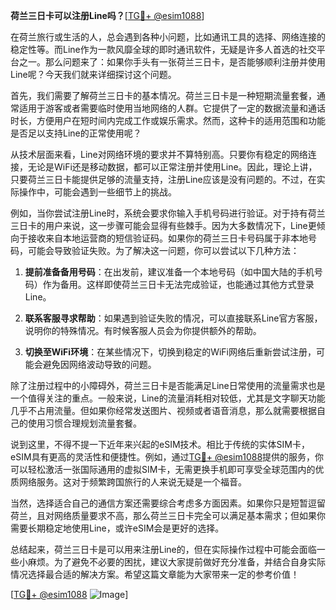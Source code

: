**荷兰三日卡可以注册Line吗？**[[TG💪+ @esim1088](https://t.me/s/esim1088)]

在荷兰旅行或生活的人，总会遇到各种小问题，比如通讯工具的选择、网络连接的稳定性等。而Line作为一款风靡全球的即时通讯软件，无疑是许多人首选的社交平台之一。那么问题来了：如果你手头有一张荷兰三日卡，是否能够顺利注册并使用Line呢？今天我们就来详细探讨这个问题。

首先，我们需要了解荷兰三日卡的基本情况。荷兰三日卡是一种短期流量套餐，通常适用于游客或者需要临时使用当地网络的人群。它提供了一定的数据流量和通话时长，方便用户在短时间内完成工作或娱乐需求。然而，这种卡的适用范围和功能是否足以支持Line的正常使用呢？

从技术层面来看，Line对网络环境的要求并不算特别高。只要你有稳定的网络连接，无论是WiFi还是移动数据，都可以正常注册并使用Line。因此，理论上讲，只要荷兰三日卡能提供足够的流量支持，注册Line应该是没有问题的。不过，在实际操作中，可能会遇到一些细节上的挑战。

例如，当你尝试注册Line时，系统会要求你输入手机号码进行验证。对于持有荷兰三日卡的用户来说，这一步骤可能会显得有些棘手。因为大多数情况下，Line更倾向于接收来自本地运营商的短信验证码。如果你的荷兰三日卡号码属于非本地号码，可能会导致验证失败。为了解决这一问题，你可以尝试以下几种方法：

1. **提前准备备用号码**：在出发前，建议准备一个本地号码（如中国大陆的手机号码）作为备用。这样即使荷兰三日卡无法完成验证，也能通过其他方式登录Line。
   
2. **联系客服寻求帮助**：如果遇到验证失败的情况，可以直接联系Line官方客服，说明你的特殊情况。有时候客服人员会为你提供额外的帮助。

3. **切换至WiFi环境**：在某些情况下，切换到稳定的WiFi网络后重新尝试注册，可能会避免因网络波动导致的问题。

除了注册过程中的小障碍外，荷兰三日卡是否能满足Line日常使用的流量需求也是一个值得关注的重点。一般来说，Line的流量消耗相对较低，尤其是文字聊天功能几乎不占用流量。但如果你经常发送图片、视频或者语音消息，那么就需要根据自己的使用习惯合理规划流量套餐。

说到这里，不得不提一下近年来兴起的eSIM技术。相比于传统的实体SIM卡，eSIM具有更高的灵活性和便捷性。例如，通过[TG💪+ @esim1088](https://t.me/s/esim1088)提供的服务，你可以轻松激活一张国际通用的虚拟SIM卡，无需更换手机即可享受全球范围内的优质网络服务。这对于频繁跨国旅行的人来说无疑是一个福音。

当然，选择适合自己的通信方案还需要综合考虑多方面因素。如果你只是短暂逗留荷兰，且对网络质量要求不高，那么荷兰三日卡完全可以满足基本需求；但如果你需要长期稳定地使用Line，或许eSIM会是更好的选择。

总结起来，荷兰三日卡是可以用来注册Line的，但在实际操作过程中可能会面临一些小麻烦。为了避免不必要的困扰，建议大家提前做好充分准备，并结合自身实际情况选择最合适的解决方案。希望这篇文章能为大家带来一定的参考价值！

[[TG💪+ @esim1088](https://t.me/s/esim1088) ![Image](https://i.postimg.cc/4NQfJmqS/Snipaste-2025-05-13-00-14-12.png)]